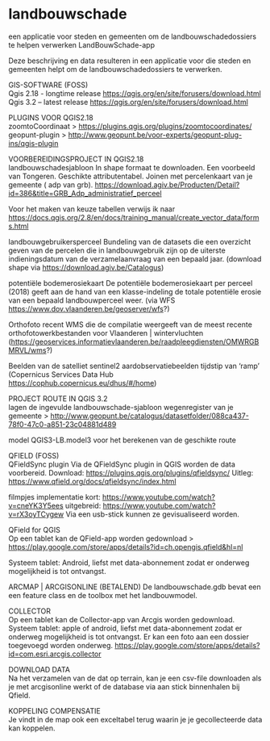 # landbouwschade
een applicatie voor steden en gemeenten om de landbouwschadedossiers te helpen verwerken
LandBouwSchade-app 

Deze beschrijving en data resulteren in een applicatie voor die steden en gemeenten helpt om de landbouwschadedossiers te verwerken.

GIS-SOFTWARE (FOSS)<br>
Qgis 2.18 - longtime release https://qgis.org/en/site/forusers/download.html
Qgis 3.2 – latest release https://qgis.org/en/site/forusers/download.html

PLUGINS VOOR QGIS2.18<br>
zoomtoCoordinaat > https://plugins.qgis.org/plugins/zoomtocoordinates/
geopunt-plugin > http://www.geopunt.be/voor-experts/geopunt-plug-ins/qgis-plugin

VOORBEREIDINGSPROJECT IN QGIS2.18<br>
landbouwschadesjabloon 
In shape formaat  te downloaden. Een voorbeeld van Tongeren. Geschikte attributentabel. Joinen met percelenkaart van je gemeente ( adp van grb). https://download.agiv.be/Producten/Detail?id=386&title=GRB_Adp_administratief_perceel

Voor het maken van keuze tabellen verwijs ik naar https://docs.qgis.org/2.8/en/docs/training_manual/create_vector_data/forms.html

landbouwgebruikersperceel
Bundeling van de datasets die een overzicht geven van de percelen die in landbouwgebruik zijn op de uiterste indieningsdatum van de verzamelaanvraag van een bepaald jaar. (download shape via https://download.agiv.be/Catalogus)

potentiële bodemerosiekaart
De potentiële bodemerosiekaart per perceel (2018) geeft aan de hand van een klasse-indeling de totale potentiële erosie van een bepaald landbouwperceel weer. (via WFS https://www.dov.vlaanderen.be/geoserver/wfs?)

Orthofoto recent
WMS die de compilatie weergeeft van de meest recente orthofotowerkbestanden voor Vlaanderen |  wintervluchten (https://geoservices.informatievlaanderen.be/raadpleegdiensten/OMWRGBMRVL/wms?)

Beelden van de satelliet sentinel2
aardobservatiebeelden tijdstip van ‘ramp’ 
(Copernicus Services Data Hub https://cophub.copernicus.eu/dhus/#/home)

PROJECT ROUTE IN QGIS 3.2<br>
lagen
de ingevulde landbouwschade-sjabloon
wegenregister van je gemeente > http://www.geopunt.be/catalogus/datasetfolder/088ca437-78f0-47c0-a851-23c04881d489

model
 QGIS3-LB.model3  voor het berekenen van de geschikte route

QFIELD (FOSS)<br>
QFieldSync plugin 
Via de QFieldSync plugin in QGIS worden de data voorbereid.
Download: https://plugins.qgis.org/plugins/qfieldsync/ 
Uitleg: https://www.qfield.org/docs/qfieldsync/index.html

filmpjes implementatie
kort: https://www.youtube.com/watch?v=cneYK3Y5ees
uitgebreid: https://www.youtube.com/watch?v=rX3oyTCygew
Via een usb-stick kunnen ze gevisualiseerd worden.

QField for QGIS <br>
Op een tablet kan de QField-app worden gedownload > https://play.google.com/store/apps/details?id=ch.opengis.qfield&hl=nl

Systeem tablet: Android, liefst met data-abonnement zodat er onderweg mogelijkheid is tot ontvangst.

ARCMAP | ARCGISONLINE (BETALEND)
De landbouwschade.gdb bevat een  een feature class en de toolbox met het landbouwmodel.

COLLECTOR<br>
Op een tablet kan de Collector-app van Arcgis worden gedownload. Systeem tablet: apple of android, liefst met data-abonnement zodat er onderweg mogelijkheid is tot ontvangst. Er kan een foto aan een dossier toegevoegd worden onderweg.
 https://play.google.com/store/apps/details?id=com.esri.arcgis.collector

DOWNLOAD DATA<br>
Na het verzamelen van de dat op terrain, kan je een csv-file downloaden als je met arcgisonline werkt of de database via aan stick binnenhalen bij Qfield.

KOPPELING  COMPENSATIE<br>
Je vindt in de map ook een exceltabel terug waarin je je gecollecteerde data kan koppelen.

